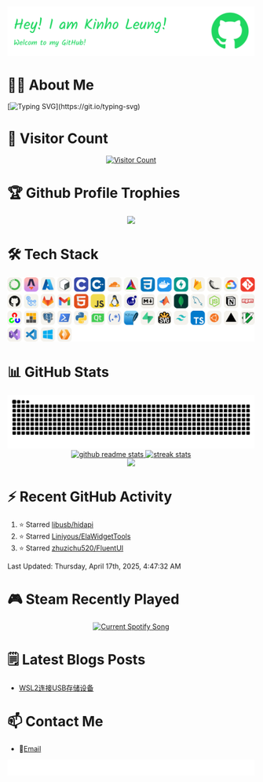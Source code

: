 <div align="center">
  <a href="https://github.com/leviarista/github-profile-header-generator">
    <img src="https://github.com/KinhoLeung/KinhoLeung/raw/main/github-header-image.png" />
  </a>      
</div>


# 👨‍💻 About Me
[![Typing SVG](https://readme-typing-svg.demolab.com?font=Fira+Code&size=30&duration=2999&pause=1000&color=1ED760&multiline=true&width=1000&height=250&separator=%3D&lines=%23include+%3Cstdio.h%3E%3Dint+main(void)%3D%7B%3D&nbsp;&nbsp;&nbsp;&nbsp;printf(%22I+am+an+embedded+software+developer!%5Cn%22);%3D&nbsp;&nbsp;&nbsp;&nbsp;printf(%22I+love+OSS!%5Cn%22);%3D&nbsp;&nbsp;&nbsp;&nbsp;return+0;%3D%7D)](https://git.io/typing-svg)


# 👣 Visitor Count
<div align="center">
  <a href="https://github.com/antonkomarev/github-profile-views-counter">
    <img alt="Visitor Count" src="https://komarev.com/ghpvc/?username=KinhoLeung&color=1ED760&style=for-the-badge&label=You+are+visitor" width="200" height="50"/>
  </a>
</div>


# 🏆 Github Profile Trophies
<div align="center">
  <a href="https://github.com/ryo-ma/github-profile-trophy">
    <img src="https://github-profile-trophy.vercel.app/?username=KinhoLeung&theme=onedark&no-bg=true&column=-1&no-frame=true" />
  </a>
</div>


<!--
https://skillicons.dev/icons?i=anaconda,astro,azure,bash,c,cpp,cloudflare,cmake,css,docker,fastapi,firebase,gcp,git,github,githubactions,gitlab,gmail,html,js,linux,lua,md,matlab,nodejs,notion,npm,pnpm,powershell,py,pytorch,qt,sqlite,svg,tensorflow,ubuntu,vercel,vim,visualstudio,vscode,windows
-->
# 🛠 Tech Stack
<div align="center">
  <a href="https://github.com/tandpfun/skill-icons">
    <picture>
      <source srcset="https://github.com/KinhoLeung/KinhoLeung/raw/main/skill-icons-dark.svg" media="(prefers-color-scheme: dark)" />
      <source srcset="https://github.com/KinhoLeung/KinhoLeung/raw/main/skill-icons-light.svg" media="(prefers-color-scheme: light), (prefers-color-scheme: no-preference)" />
      <img alt="tech stack" src="https://github.com/KinhoLeung/KinhoLeung/raw/main/skill-icons-light.svg" />
    </picture>
  </a>
</div>


# 📊 GitHub Stats
<div align="center">
  <a href="https://github.com/Platane/snk">
    <picture>
      <source media="(prefers-color-scheme: dark)" srcset="https://raw.githubusercontent.com/KinhoLeung/KinhoLeung/output/github-contribution-grid-snake-dark.svg">
      <source media="(prefers-color-scheme: light), (prefers-color-scheme: no-preference)" srcset="https://raw.githubusercontent.com/KinhoLeung/KinhoLeung/output/github-contribution-grid-snake.svg">
      <img alt="github contribution grid snake animation" src="https://raw.githubusercontent.com/KinhoLeung/KinhoLeung/output/github-contribution-grid-snake.svg">
    </picture>
  </a>
</div>

<div align="center">
  <a href="https://github.com/anuraghazra/github-readme-stats">
    <picture>
      <source srcset="https://github-readme-stats.vercel.app/api?username=KinhoLeung&hide_border=true&show_icons=true&card_width=400&theme=vue-dark&rank_icon=github&ring_color=1ED760&title_color=1ED760&icon_color=1ED760&bg_color=00000000" media="(prefers-color-scheme: dark)" />
      <source srcset="https://github-readme-stats.vercel.app/api?username=KinhoLeung&hide_border=true&show_icons=true&card_width=400&theme=vue&rank_icon=github&ring_color=1ED760&title_color=1ED760&icon_color=1ED760&bg_color=00000000" media="(prefers-color-scheme: light), (prefers-color-scheme: no-preference)" />
      <img alt="github readme stats" src="https://github-readme-stats.vercel.app/api?username=KinhoLeung&hide_border=true&show_icons=true&card_width=400&theme=vue&rank_icon=github&ring_color=1ED760&title_color=1ED760&icon_color=1ED760&bg_color=00000000" />
    </picture>
  </a>
  
  <a href="https://github.com/DenverCoder1/github-readme-streak-stats">
    <picture>
      <source srcset="https://streak-stats.demolab.com/?user=KinhoLeung&hide_border=true&border=E4E2E3&card_width=400&theme=github-dark&background=00000000&fire=1ED760" media="(prefers-color-scheme: dark)" />
      <source srcset="https://streak-stats.demolab.com/?user=KinhoLeung&hide_border=true&border=E4E2E3&card_width=400&theme=github-light&background=00000000&dates=1ED760" media="(prefers-color-scheme: light), (prefers-color-scheme: no-preference)" />
      <img alt="streak stats" src="https://streak-stats.demolab.com/?user=KinhoLeung&hide_border=true&border=E4E2E3&card_width=400&theme=github-light&background=00000000&dates=1ED760" />
    </picture>
  </a>
</div>

<div align="center">
  <a href="https://github.com/ashutosh00710/github-readme-activity-graph">
    <img src="https://github-readme-activity-graph.vercel.app/graph?username=KinhoLeung&hide_border=true&line=1ED760&theme=github-compact&area=true" />
  </a>
</div>

# ⚡ Recent GitHub Activity
<!--RECENT_ACTIVITY:start-->
1. ⭐ Starred [libusb/hidapi](https://github.com/libusb/hidapi)<br>
2. ⭐ Starred [Liniyous/ElaWidgetTools](https://github.com/Liniyous/ElaWidgetTools)<br>
3. ⭐ Starred [zhuzichu520/FluentUI](https://github.com/zhuzichu520/FluentUI)<br>
<!--RECENT_ACTIVITY:end-->

<!--RECENT_ACTIVITY:last_update-->
Last Updated: Thursday, April 17th, 2025, 4:47:32 AM
<!--RECENT_ACTIVITY:last_update_end-->

<!--
# 🎵 Spotify Recently Played
<div align="center">
  <a href="https://github.com/tthn0/Spotify-Readme">
    <picture>
      <source media="(prefers-color-scheme: light), (prefers-color-scheme: no-preference)" srcset="https://KinhoLeung.pythonanywhere.com?theme=light&scan=false&spin=true" />
      <source media="(prefers-color-scheme: dark)" srcset="https://KinhoLeung.pythonanywhere.com?theme=dark&scan=false&spin=true" />
      <img alt="Current Spotify Song" src="https://KinhoLeung.pythonanywhere.com?theme=light&scan=false&spin=true" /> 
    </picture>
  </a>
</div>
-->

# 🎮 Steam Recently Played
<div align="center">
  <a href="https://github.com/KinhoLeung/Steam-Readme">
    <picture>
      <source media="(prefers-color-scheme: light), (prefers-color-scheme: no-preference)" srcset="https://steam-readme.vercel.app?v=1&theme=light" />
      <source media="(prefers-color-scheme: dark)" srcset="https://steam-readme.vercel.app?v=1&theme=dark" />
      <img alt="Current Spotify Song" src="https://steam-readme.vercel.app?v=1&theme=light" /> 
    </picture>
  </a>
</div>


# 🗒️ Latest Blogs Posts
<!-- BLOG-POST-LIST:START -->
- [WSL2连接USB存储设备](https://oathblade.com/posts/wsl2-usb/wsl2%E8%BF%9E%E6%8E%A5usb%E5%AD%98%E5%82%A8%E8%AE%BE%E5%A4%87/)
<!-- BLOG-POST-LIST:END -->

# 📫 Contact Me
- 📧[Email](mailto:KinhoLeung6119@gmail.com)


<div align="center">
    <img src="https://github.com/KinhoLeung/KinhoLeung/raw/main/github-footer-image.svg" />
</div>
<!--
**KinhoLeung/KinhoLeung** is a ✨ _special_ ✨ repository because its `README.md` (this file) appears on your GitHub profile.

Here are some ideas to get you started:

- 🔭 I’m currently working on ...
- 🌱 I’m currently learning ...
- 👯 I’m looking to collaborate on ...
- 🤔 I’m looking for help with ...
- 💬 Ask me about ...
- 📫 How to reach me: ...
- 😄 Pronouns: ...
- ⚡ Fun fact: ...
-->
  

